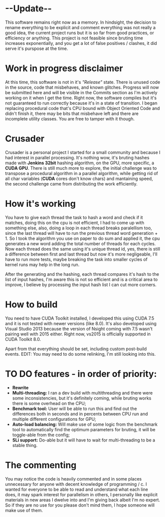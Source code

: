 # --Update--
This software remains right now as a memory. In hindsight, the decision to rename everything to be explicit and comment everything was not really a good idea, the current project runs but it is so far from good practices, or efficiency or anything. This project is not feasible since bruting time increases exponentially, and you get a lot of false positives / clashes, it did serve it's purspose at the time.


# Work in progress disclaimer
At this time, this software is not in it's *"Release"* state. There is unused code in the source, code that misbehaves, and known glitches. Progress will now be submitted here and will be visible in the Commits section as I'm actively working on it when I get the time. Right now, the software compiles but it's not guaranteed to run correctly because it's in a state of transition. I began replacing procedural code that's CPU bound with Object Oriented Code and didn't finish it, there may be bits that misbehave left and there are incomplete utility classes. You are free to tamper with it though.

# Crusader
Crusader is a personal project I started for a small community and because I had interest in parallel processing. It's nothing wow, it's bruting hashes made with **Jenkins 32bit** hashing algorithm, on the GPU, more specific, a **CUDA GPU**. There is still much more to explore, the initial challenge was to transpose a procedural algorithm in a parallel algorithm, while getting rid of all char variables (**CUDA** cores don't know chars) and mantaining speed, the second challenge came from distributing the work efficiently.

# How it's working
You have to give each thread the task to hash a word and check if it matches, doing this on the cpu is not efficient, I had to come up with something else, also, doing a loop in each thread breaks paralellism too, since the last thread will have to run the previous thread word generation + 1. So I took the algorithm you use on paper to do sum and applied it, the cpu generates a new word adding the total number of threads for each cycles. Now each thread does the same using it's unique thread id, yes, there is still a difference between first and last thread but now it's more negligeable, I'll have to run more tests, maybe breaking the task into smaller cycles of kernel runs may help in the long run.

After the generating and the hashing, each thread compares it's hash to the list of input hashes, I'm aware this is not so efficient and is a critical area to improve, I believe by processing the input hash list I can cut more corners.

# How to build
You need to have CUDA Toolkit installed, I developed this using CUDA 7.5 and it is not tested with newer versions (like 8.0). It's also developed using Visual Studio 2013 because the version of Nsight coming with 7.5 wasn't pairing well with 2015 either. Right now, vs2015 is officially supported in CUDA Toolkit 8.0.

Apart from that everything should be set, including custom post-build events.
EDIT: You may need to do some relinking, I'm still looking into this.

# TO DO features - in order of priority:
- **Rewrite**
- **Multi-threading:** I ran a dev build with multithreading and there were some inconsistencies, but it's definitely coming, while bruting works there is some overhead on the CPU;
- **Benchmark tool:** User will be able to run this and find out the differences both in seconds and in percents between CPU run and multiple different configurations for GPU;
- **Auto-load balancing:** Will make use of some logic from the benchmark tool to automatically find the optimum parameters for bruting, it will be toggle-able from the config;
- **SLi support:** Do-able but it will have to wait for multi-threading to be a stable thing.


# The commenting
You may notice the code is heavily commented and in some places unnecessary for anyone with decent knowledge of programming / c. I wanted for everyone to be able to read and understand what each line does, it may spark interest for parallelism in others, I personally like explicit materials in new areas I dwelve into and I'm giving back albeit I'm no expert. So if they are no use for you please don't mind them, I hope someone will make use of them.
